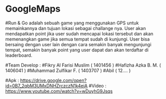 # GoogleMaps
#Run & Go adalah sebuah game yang menggunakan GPS untuk memainkannya dan tujuan lokasi sebagai challange nya. User akan mendapatkan point jika user sudah mencapai lokasi tersebut dan akan memenangkan game jika semua tempat sudah di kunjungi. User bisa bersaing dengan user lain dengan cara semakin banyak mengunjungi tempat, semakin banyak point yang user dapat dan akan terdaftar di leaderboard.

#Team Develop : 
#Fikry Al Farisi Muslim ( 1401456 )
#Hafizha Azka B. M. ( 1406041 )
#Muhammad Zulfikar F. ( 1403707 )
#Abil ( 12.... )

#Apk : https://drive.google.com/open?id=0B7_2qbM3UMxDNHZrczczN1k4ejA
#Video : https://www.youtube.com/watch?v=wDuyhG9Jsqs
